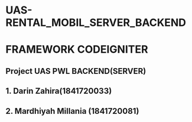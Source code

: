 # UAS-RENTAL_MOBIL_SERVER_BACKEND
# FRAMEWORK CODEIGNITER

## Project UAS PWL BACKEND(SERVER) 
## 1. Darin Zahira(1841720033) 
## 2. Mardhiyah Millania (1841720081)
